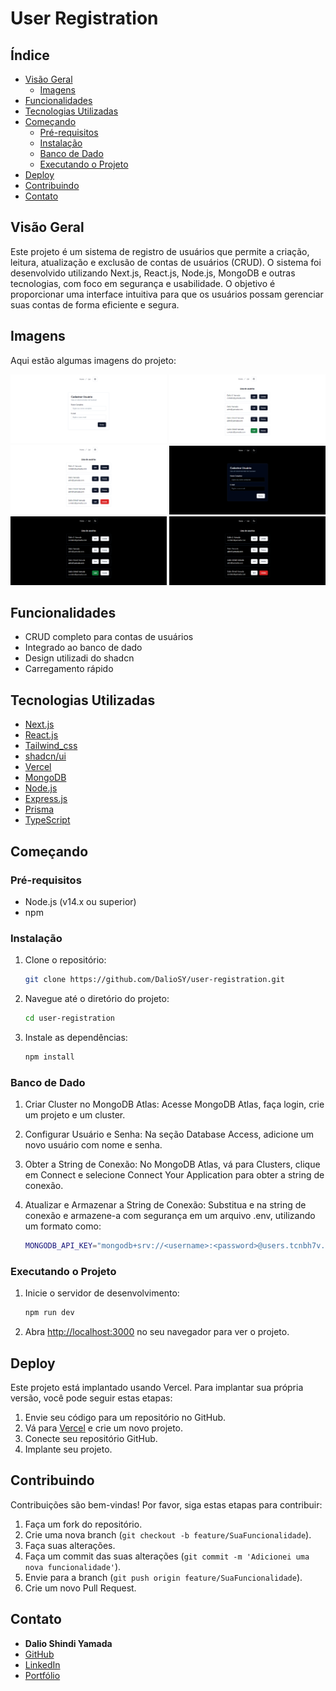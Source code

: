 # User Registration

## Índice

- [Visão Geral](#visão-geral)
  - [Imagens](#Imagens)
- [Funcionalidades](#funcionalidades)
- [Tecnologias Utilizadas](#tecnologias-utilizadas)
- [Começando](#começando)
  - [Pré-requisitos](#pré-requisitos)
  - [Instalação](#instalação)
  - [Banco de Dado](#banco-de-dado)
  - [Executando o Projeto](#executando-o-projeto)
- [Deploy](#deploy)
- [Contribuindo](#contribuindo)
- [Contato](#contato)

## Visão Geral

Este projeto é um sistema de registro de usuários que permite a criação, leitura, atualização e exclusão de contas de usuários (CRUD). O sistema foi desenvolvido utilizando Next.js, React.js, Node.js, MongoDB e outras tecnologias, com foco em segurança e usabilidade. O objetivo é proporcionar uma interface intuitiva para que os usuários possam gerenciar suas contas de forma eficiente e segura.

## Imagens

Aqui estão algumas imagens do projeto:

<div>
    <img src="./img/git-1.png" alt="Imagem 1" width="250"/>
    <img src="./img/git-2.png" alt="Imagem 2" width="250"/>
    <img src="./img/git-3.png" alt="Imagem 3" width="250"/>
    <img src="./img/git-4.png" alt="Imagem 4" width="250"/>
    <img src="./img/git-5.png" alt="Imagem 5" width="250"/>
    <img src="./img/git-6.png" alt="Imagem 6" width="250"/>
</div>

## Funcionalidades

- CRUD completo para contas de usuários
- Integrado ao banco de dado
- Design utilizadi do shadcn
- Carregamento rápido

## Tecnologias Utilizadas

- [Next.js](https://nextjs.org/)
- [React.js](https://reactjs.org/)
- [Tailwind_css](https://tailwindcss.com/)
- [shadcn/ui](https://ui.shadcn.com/)
- [Vercel](https://vercel.com/)
- [MongoDB](https://www.mongodb.com/)
- [Node.js](https://nodejs.org/en/)
- [Express.js](https://expressjs.com/pt-br/)
- [Prisma](https://www.prisma.io/)
- [TypeScript](https://www.typescriptlang.org/)

## Começando

### Pré-requisitos

- Node.js (v14.x ou superior)
- npm

### Instalação

1. Clone o repositório:

   ```bash
   git clone https://github.com/DalioSY/user-registration.git
   ```

2. Navegue até o diretório do projeto:

   ```bash
   cd user-registration
   ```

3. Instale as dependências:
   ```bash
   npm install
   ```

### Banco de Dado

1. Criar Cluster no MongoDB Atlas:
   Acesse MongoDB Atlas, faça login, crie um projeto e um cluster.

2. Configurar Usuário e Senha:
   Na seção Database Access, adicione um novo usuário com nome e senha.

3. Obter a String de Conexão:
   No MongoDB Atlas, vá para Clusters, clique em Connect e selecione Connect Your Application para obter a string de conexão.

4. Atualizar e Armazenar a String de Conexão:
   Substitua <username> e <password> na string de conexão e armazene-a com segurança em um arquivo .env, utilizando um formato como:
   ```bash
   MONGODB_API_KEY="mongodb+srv://<username>:<password>@users.tcnbh7v.mongodb.net/Test?retryWrites=true&w=majority"
   ```

### Executando o Projeto

1. Inicie o servidor de desenvolvimento:

   ```bash
   npm run dev
   ```

2. Abra [http://localhost:3000](http://localhost:3000) no seu navegador para ver o projeto.

## Deploy

Este projeto está implantado usando Vercel. Para implantar sua própria versão, você pode seguir estas etapas:

1. Envie seu código para um repositório no GitHub.
2. Vá para [Vercel](https://vercel.com/) e crie um novo projeto.
3. Conecte seu repositório GitHub.
4. Implante seu projeto.

## Contribuindo

Contribuições são bem-vindas! Por favor, siga estas etapas para contribuir:

1. Faça um fork do repositório.
2. Crie uma nova branch (`git checkout -b feature/SuaFuncionalidade`).
3. Faça suas alterações.
4. Faça um commit das suas alterações (`git commit -m 'Adicionei uma nova funcionalidade'`).
5. Envie para a branch (`git push origin feature/SuaFuncionalidade`).
6. Crie um novo Pull Request.

## Contato

- **Dalio Shindi Yamada**
- [GitHub](https://github.com/DalioSY)
- [LinkedIn](https://www.linkedin.com/in/dalio-s-yamada)
- [Portfólio](https://daliosy.github.io/my-PORTFOLIO)

